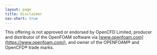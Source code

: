 ```yaml
---
layout: page
title: Disclaimer
nav-short: true
--- 
```


This offering is not approved or endorsed by OpenCFD Limited, producer and distributor of the OpenFOAM software via [www.openfoam.com](https://www.openfoam.com/), and owner of the OPENFOAM&reg; and OpenCFD&reg; trade marks.
